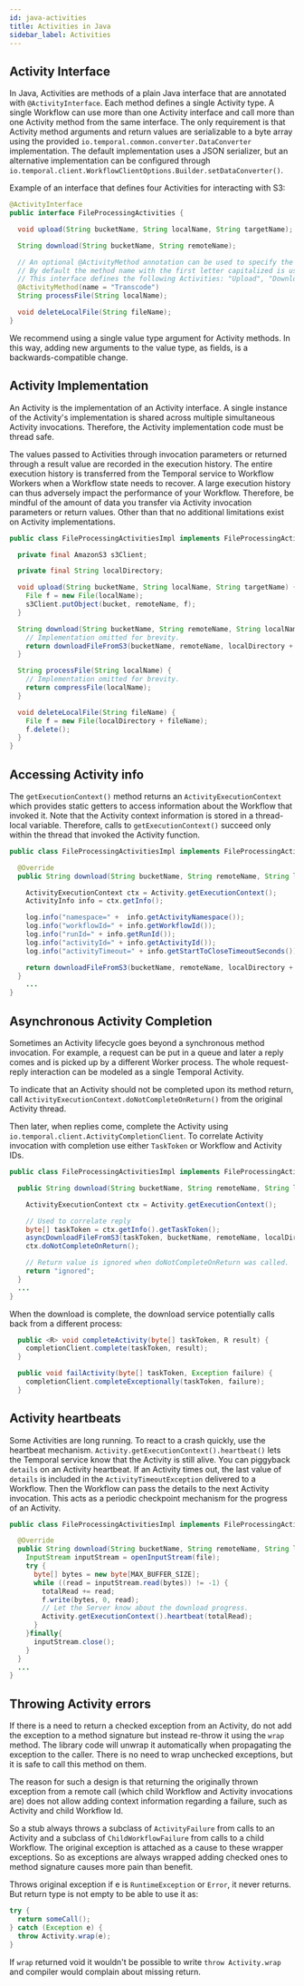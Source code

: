 ```yaml
---
id: java-activities
title: Activities in Java
sidebar_label: Activities
---
```


## Activity Interface

In Java, Activities are methods of a plain Java interface that are annotated with `@ActivityInterface`.
Each method defines a single Activity type.
A single Workflow can use more than one Activity interface and call more than one Activity method from the same interface.
The only requirement is that Activity method arguments and return values are serializable to a byte array using the provided `io.temporal.common.converter.DataConverter` implementation.
The default implementation uses a JSON serializer, but an alternative implementation can be configured through `io.temporal.client.WorkflowClientOptions.Builder.setDataConverter()`.

Example of an interface that defines four Activities for interacting with S3:

```java
@ActivityInterface
public interface FileProcessingActivities {

  void upload(String bucketName, String localName, String targetName);

  String download(String bucketName, String remoteName);

  // An optional @ActivityMethod annotation can be used to specify the Activity name.
  // By default the method name with the first letter capitalized is used as the Activity name.
  // This interface defines the following Activities: "Upload", "Download", "Transcode" and "DeleteLocalFile".
  @ActivityMethod(name = "Transcode")
  String processFile(String localName);

  void deleteLocalFile(String fileName);
}
```

We recommend using a single value type argument for Activity methods.
In this way, adding new arguments to the value type, as fields, is a backwards-compatible change.

## Activity Implementation

An Activity is the implementation of an Activity interface.
A single instance of the Activity's implementation is shared across multiple simultaneous Activity invocations.
Therefore, the Activity implementation code must be thread safe.

The values passed to Activities through invocation parameters or returned through a result value are recorded in the execution history.
The entire execution history is transferred from the Temporal service to Workflow Workers when a Workflow state needs to recover.
A large execution history can thus adversely impact the performance of your Workflow.
Therefore, be mindful of the amount of data you transfer via Activity invocation parameters or return values.
Other than that no additional limitations exist on Activity implementations.

```java
public class FileProcessingActivitiesImpl implements FileProcessingActivities {

  private final AmazonS3 s3Client;

  private final String localDirectory;

  void upload(String bucketName, String localName, String targetName) {
    File f = new File(localName);
    s3Client.putObject(bucket, remoteName, f);
  }

  String download(String bucketName, String remoteName, String localName) {
    // Implementation omitted for brevity.
    return downloadFileFromS3(bucketName, remoteName, localDirectory + localName);
  }

  String processFile(String localName) {
    // Implementation omitted for brevity.
    return compressFile(localName);
  }

  void deleteLocalFile(String fileName) {
    File f = new File(localDirectory + fileName);
    f.delete();
  }
}
```

## Accessing Activity info

The `getExecutionContext()` method returns an `ActivityExecutionContext` which provides static getters to access information about the Workflow that invoked it.
Note that the Activity context information is stored in a thread-local variable.
Therefore, calls to `getExecutionContext()` succeed only within the thread that invoked the Activity function.

```java
public class FileProcessingActivitiesImpl implements FileProcessingActivities {

  @Override
  public String download(String bucketName, String remoteName, String localName) {

    ActivityExecutionContext ctx = Activity.getExecutionContext();
    ActivityInfo info = ctx.getInfo();

    log.info("namespace=" +  info.getActivityNamespace());
    log.info("workflowId=" + info.getWorkflowId());
    log.info("runId=" + info.getRunId());
    log.info("activityId=" + info.getActivityId());
    log.info("activityTimeout=" + info.getStartToCloseTimeoutSeconds());

    return downloadFileFromS3(bucketName, remoteName, localDirectory + localName);
  }
    ...
}
```

## Asynchronous Activity Completion

Sometimes an Activity lifecycle goes beyond a synchronous method invocation.
For example, a request can be put in a queue and later a reply comes and is picked up by a different Worker process.
The whole request-reply interaction can be modeled as a single Temporal Activity.

To indicate that an Activity should not be completed upon its method return, call `ActivityExecutionContext.doNotCompleteOnReturn()` from the original Activity thread.

Then later, when replies come, complete the Activity using `io.temporal.client.ActivityCompletionClient`.
To correlate Activity invocation with completion use either `TaskToken` or Workflow and Activity IDs.

```java
public class FileProcessingActivitiesImpl implements FileProcessingActivities {

  public String download(String bucketName, String remoteName, String localName) {

    ActivityExecutionContext ctx = Activity.getExecutionContext();

    // Used to correlate reply
    byte[] taskToken = ctx.getInfo().getTaskToken();
    asyncDownloadFileFromS3(taskToken, bucketName, remoteName, localDirectory + localName);
    ctx.doNotCompleteOnReturn();

    // Return value is ignored when doNotCompleteOnReturn was called.
    return "ignored";
  }
  ...
}
```

When the download is complete, the download service potentially calls back from a different process:

```java
  public <R> void completeActivity(byte[] taskToken, R result) {
    completionClient.complete(taskToken, result);
  }

  public void failActivity(byte[] taskToken, Exception failure) {
    completionClient.completeExceptionally(taskToken, failure);
  }
```

## Activity heartbeats

Some Activities are long running.
To react to a crash quickly, use the heartbeat mechanism.
`Activity.getExecutionContext().heartbeat()` lets the Temporal service know that the Activity is still alive.
You can piggyback `details` on an Activity heartbeat.
If an Activity times out, the last value of `details` is included in the `ActivityTimeoutException` delivered to a Workflow.
Then the Workflow can pass the details to the next Activity invocation.
This acts as a periodic checkpoint mechanism for the progress of an Activity.

```java
public class FileProcessingActivitiesImpl implements FileProcessingActivities {

  @Override
  public String download(String bucketName, String remoteName, String localName) {
    InputStream inputStream = openInputStream(file);
    try {
      byte[] bytes = new byte[MAX_BUFFER_SIZE];
      while ((read = inputStream.read(bytes)) != -1) {
        totalRead += read;
        f.write(bytes, 0, read);
        // Let the Server know about the download progress.
        Activity.getExecutionContext().heartbeat(totalRead);
      }
    }finally{
      inputStream.close();
    }
  }
  ...
}
```

## Throwing Activity errors

If there is a need to return a checked exception from an Activity, do not add the exception to a method signature but instead re-throw it using the `wrap` method.
The library code will unwrap it automatically when propagating the exception to the caller.
There is no need to wrap unchecked exceptions, but it is safe to call this method on them.

The reason for such a design is that returning the originally thrown exception from a remote call (which child Workflow and Activity invocations are) does not allow adding context information regarding a failure, such as Activity and child Workflow Id.

So a stub always throws a subclass of `ActivityFailure` from calls to an Activity and a subclass of `ChildWorkflowFailure` from calls to a child Workflow.
The original exception is attached as a cause to these wrapper exceptions.
So as exceptions are always wrapped adding checked ones to method signature causes more pain than benefit.

Throws original exception if e is `RuntimeException` or `Error`, it never returns.
But return type is not empty to be able to use it as:

```java
try {
  return someCall();
} catch (Exception e) {
  throw Activity.wrap(e);
}
```

If `wrap` returned void it wouldn't be possible to write `throw Activity.wrap` and compiler would complain about missing return.
